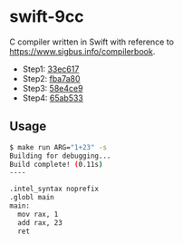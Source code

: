 # swift-9cc
C compiler written in Swift with reference to https://www.sigbus.info/compilerbook.

- Step1: [33ec617](https://github.com/tokizuoh/swift-9cc/commit/33ec61766d5f98e4c7fd19a3e75204802be220a7)
- Step2: [fba7a80](https://github.com/tokizuoh/swift-9cc/commit/fba7a80632faf94c0997b88ec3f5e54f5fa4231d)
- Step3: [58e4ce9](https://github.com/tokizuoh/swift-9cc/commit/58e4ce9b607cac7d50b3ab727acda5bdd59a5483)
- Step4: [65ab533](https://github.com/tokizuoh/swift-9cc/commit/65ab533929874bc4169f9299ff15c76aa84eb712)

## Usage

```sh
$ make run ARG="1+23" -s
Building for debugging...
Build complete! (0.11s)
----

.intel_syntax noprefix
.globl main
main:
  mov rax, 1
  add rax, 23
  ret
```
